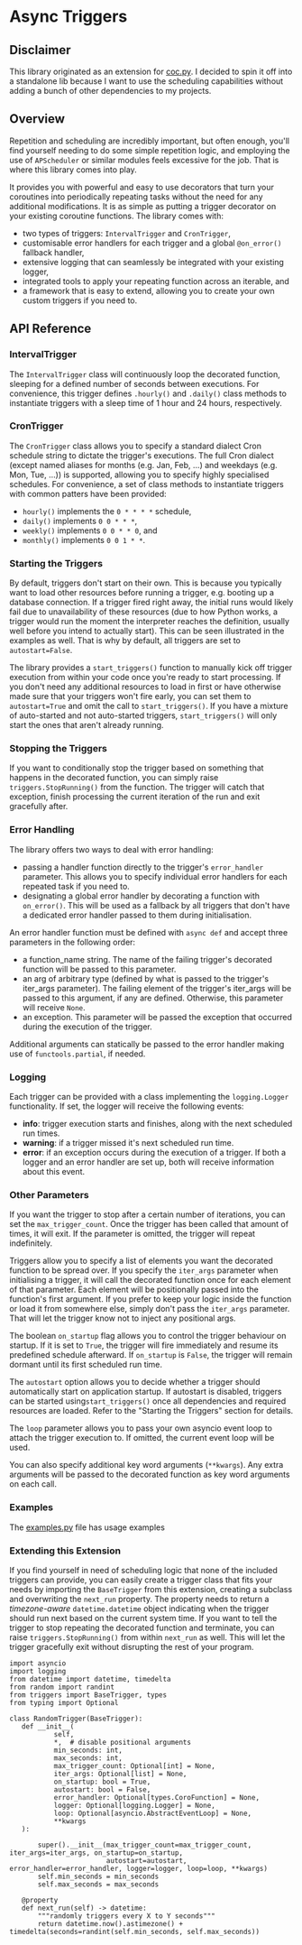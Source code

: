 # Async Triggers

## Disclaimer
This library originated as an extension for [coc.py](https://github.com/mathsman5133/coc.py). I decided to spin it
off into a standalone lib because I want to use the scheduling capabilities without adding a bunch of other
dependencies to my projects.

## Overview

Repetition and scheduling are incredibly important, but often enough, you'll find yourself needing to do some simple
repetition logic, and employing the use of `APScheduler` or similar modules feels excessive for the job. That is
where this library comes into play.

It provides you with powerful and easy to use decorators that turn your coroutines into periodically repeating tasks
without the need for any additional modifications. It is as simple as putting a trigger decorator on your existing
coroutine functions. The library comes with:

- two types of triggers: `IntervalTrigger`  and `CronTrigger`,
- customisable error handlers for each trigger and a global `@on_error()` fallback handler,
- extensive logging that can seamlessly be integrated with your existing logger,
- integrated tools to apply your repeating function across an iterable, and
- a framework that is easy to extend, allowing you to create your own custom triggers if you need to.

## API Reference

### IntervalTrigger

The `IntervalTrigger` class will continuously loop the decorated function, sleeping for a defined number of seconds
between executions. For convenience, this trigger defines ``.hourly()``  and ``.daily()`` class methods to instantiate
triggers with a sleep time of 1 hour and 24 hours, respectively.

### CronTrigger

The `CronTrigger` class allows you to specify a standard dialect Cron schedule string to dictate the trigger's
executions. The full Cron dialect (except named aliases for months (e.g. Jan, Feb, ...) and weekdays (e.g. Mon, Tue,
...)) is supported, allowing you to specify highly specialised schedules. For convenience, a set of class methods to
instantiate triggers with common patters have been provided:

- `hourly()` implements the `0 * * * *` schedule,
- `daily()` implements `0 0 * * *`,
- `weekly()` implements `0 0 * * 0`, and
- `monthly()` implements `0 0 1 * *`.

### Starting the Triggers

By default, triggers don't start on their own. This is because you typically want to load other resources before
running a trigger, e.g. booting up a database connection. If a trigger fired right away, the initial runs would
likely fail due to unavailability of these resources (due to how Python works, a trigger would run the moment the
interpreter reaches the definition, usually well before you intend to actually start). This can be seen illustrated in
the examples as well. That is why by default, all triggers are  set to `autostart=False`.

The library provides a `start_triggers()` function to manually kick off trigger execution from within your code once
you're ready to start processing. If you don't need any additional resources to load in first or have otherwise made
sure that your triggers won't fire early, you can set them to `autostart=True` and omit the call to `start_triggers()`.
If you have a mixture of auto-started and not auto-started triggers, `start_triggers()` will only start the ones that
aren't already running.

### Stopping the Triggers

If you want to conditionally stop the trigger based on something that happens in the decorated function, you can
simply raise `triggers.StopRunning()` from the function. The trigger will catch that exception, finish processing the
current iteration of the run and exit gracefully after.

### Error Handling

The library offers two ways to deal with error handling:

- passing a handler function directly to the trigger's `error_handler` parameter. This allows you to specify
  individual error handlers for each repeated task if you need to.
- designating a global error handler by decorating a function with `on_error()`. This will be used
  as a fallback by all triggers that don't have a dedicated error handler passed to them during initialisation.

An error handler function must be defined with `async def` and accept three parameters in the following order:

- a function_name string. The name of the failing trigger's decorated function will be passed to this parameter.
- an arg of arbitrary type (defined by what is passed to the trigger's iter_args parameter). The failing element of
  the trigger's iter_args will be passed to this argument, if any are defined. Otherwise, this parameter will receive
  `None`.
- an exception. This parameter will be passed the exception that occurred during the execution of the trigger.

Additional arguments can statically be passed to the error handler making use of ``functools.partial``, if needed.

### Logging

Each trigger can be provided with a class implementing the `logging.Logger` functionality. If set, the logger will
receive the following events:

- **info**: trigger execution starts and finishes, along with the next scheduled run times.
- **warning**: if a trigger missed it's next scheduled run time.
- **error**: if an exception occurs during the execution of a trigger. If both a logger and an error handler are set
  up, both will receive information about this event.

### Other Parameters

If you want the trigger to stop after a certain number of iterations, you can set the `max_trigger_count`. Once the
trigger has been called that amount of times, it will exit. If the parameter is omitted, the trigger will repeat
indefinitely.

Triggers allow you to specify a list of elements you want the decorated function to be spread over. If you specify
the `iter_args` parameter when initialising a trigger, it will call the decorated function once for each element of
that parameter. Each element will be positionally passed into the function's first argument. If you prefer to keep
your logic inside the function or load it from somewhere else, simply don't pass the `iter_args` parameter. That will
let the trigger know not to inject any positional args.

The boolean `on_startup` flag allows you to control the trigger behaviour on startup. If it is set to `True`, the
trigger will fire immediately and resume its predefined schedule afterward. If `on_startup` is `False`, the trigger
will remain dormant until its first scheduled run time.

The `autostart` option allows you to decide whether a trigger should automatically start on application startup.
If autostart is disabled, triggers can be started using`start_triggers()` once all dependencies and required resources
are loaded. Refer to the "Starting the Triggers" section for details.

The `loop` parameter allows you to pass your own asyncio event loop to attach the trigger execution to. If omitted,
the current event loop will be used.

You can also specify additional key word arguments (`**kwargs`). Any extra arguments will be passed to the decorated
function as key word arguments on each call.

### Examples
The [examples.py](https://github.com/leagueutils/async-triggers/blob/main/examples.py) file has usage examples


### Extending this Extension

If you find yourself in need of scheduling logic that none of the included triggers can provide, you can easily
create a trigger class that fits your needs by importing the `BaseTrigger` from this extension, creating a
subclass and overwriting the `next_run`  property. The property needs to return a *timezone-aware*
`datetime.datetime` object indicating when the trigger should run next based on the current system time. If you
want to tell the trigger to stop repeating the decorated function and terminate, you can raise `triggers.StopRunning()`
from within `next_run` as well. This will let the trigger gracefully exit without disrupting the rest of your program.


```python3
import asyncio
import logging
from datetime import datetime, timedelta
from random import randint
from triggers import BaseTrigger, types
from typing import Optional

class RandomTrigger(BaseTrigger):
   def __init__(
           self,
           *,  # disable positional arguments
           min_seconds: int,
           max_seconds: int,
           max_trigger_count: Optional[int] = None,
           iter_args: Optional[list] = None,
           on_startup: bool = True,
           autostart: bool = False,
           error_handler: Optional[types.CoroFunction] = None,
           logger: Optional[logging.Logger] = None,
           loop: Optional[asyncio.AbstractEventLoop] = None,
           **kwargs
   ):

       super().__init__(max_trigger_count=max_trigger_count, iter_args=iter_args, on_startup=on_startup,
                        autostart=autostart, error_handler=error_handler, logger=logger, loop=loop, **kwargs)
       self.min_seconds = min_seconds
       self.max_seconds = max_seconds

   @property
   def next_run(self) -> datetime:
       """randomly triggers every X to Y seconds"""
       return datetime.now().astimezone() + timedelta(seconds=randint(self.min_seconds, self.max_seconds))
```
